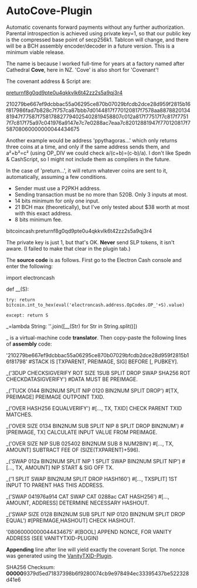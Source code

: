 # AutoCove-Plugin

Automatic covenants forward payments without any further authorization. Parental introspection is achieved using private key=1, so that our public key is the compressed base point of secp256k1. TabIcon will change, and there will be a BCH assembly encoder/decoder in a future version. This is a minimum viable release.

The name is because I worked full-time for years at a factory named after Cathedral **Cove**, here in NZ. 'Cove' is also short for 'Covenant'!

The covenant address & Script are:

[preturnf8g0qd9pte0u4qkkvlk6t42zz2s5a9qj3r4](https://www.blockchain.com/bch/address/preturnf8g0qd9pte0u4qkkvlk6t42zz2s5a9qj3r4)

210279be667ef9dcbbac55a06295ce870b07029bfcdb2dce28d959f2815b16f817986fad7b828c7f757ca87bbb7d0144817f770120817f7578aa887882013481947f77587f758178827794025402819458807c012a817f77517f7c817f77517f7c817f75a97c041976a9147e7c7e0288ac7eaa7c82012881947f770120817f758708060000000044434675

Another example would be address 'ppythagoras...' which only returns three coins at a time, and only if the same address sends them, and a²+b²=c² (using OP_DIV we could check a/(c+b)=(c-b)/a).
I don't like Spedn & CashScript, so I might not include them as compilers in the future.

In the case of 'preturn...', it will return whatever coins are sent to it, automatically, assuming a few conditions.
- Sender must use a P2PKH address.
- Sending transaction must be no more than 520B. Only 3 inputs at most.
- 14 bits minimum for only one input.
- 21 BCH max (theoretically), but I've only tested about $38 worth at most with this exact address.
- 8 bits minimum fee.

bitcoincash:preturnf8g0qd9pte0u4qkkvlk6t42zz2s5a9qj3r4

The private key is just 1, but that's OK. **Never** send SLP tokens, it isn't aware. (I failed to make that clear in the plugin tab.)

The **source code** is as follows. First go to the Electron Cash console and enter the following:

import electroncash

def __(S):

    try: return bitcoin.int_to_hex(eval('electroncash.address.OpCodes.OP_'+S).value)
    
    except: return S
    
_=lambda String: ''.join([__(Str) for Str in String.split()])

_ is a virtual-machine code **translator**. Then copy-paste the following lines of **assembly** code:

'210279be667ef9dcbbac55a06295ce870b07029bfcdb2dce28d959f2815b16f81798'	#STACK IS [TXPARENT, PREIMAGE, SIG] BEFORE [, PUBKEY].

_('3DUP CHECKSIGVERIFY  ROT SIZE 1SUB SPLIT DROP  SWAP SHA256  ROT CHECKDATASIGVERIFY')	#DATA MUST BE PREIMAGE.

_('TUCK 0144 BIN2NUM SPLIT NIP 0120 BIN2NUM SPLIT DROP')	#[TX, PREIMAGE] PREIMAGE OUTPOINT TXID.

_('OVER HASH256 EQUALVERIFY')	#[..., TX, TXID] CHECK PARENT TXID MATCHES.

_('OVER SIZE 0134 BIN2NUM SUB SPLIT NIP  8 SPLIT DROP  BIN2NUM')	#[PREIMAGE, TX] CALCULATE INPUT VALUE FROM PREIMAGE.

_('OVER SIZE NIP SUB  025402 BIN2NUM SUB  8 NUM2BIN')	#[..., TX, AMOUNT] SUBTRACT FEE OF (SIZE(TXPARENT)+596).

_('SWAP 012a BIN2NUM SPLIT NIP  1 SPLIT  SWAP BIN2NUM SPLIT NIP')	# [..., TX, AMOUNT] NIP START & SIG OFF TX.

_('1 SPLIT  SWAP BIN2NUM SPLIT DROP   HASH160')	#[..., TXSPLIT] 1ST INPUT TO PARENT HAS THIS ADDRESS.

_('SWAP 041976a914 CAT SWAP CAT 0288ac CAT  HASH256')	#[..., AMOUNT, ADDRESS] DETERMINE NECESSARY HASHOUT.

_('SWAP SIZE 0128 BIN2NUM SUB SPLIT NIP 0120 BIN2NUM SPLIT DROP  EQUAL')	#[PREIMAGE,HASHOUT] CHECK HASHOUT.

'08060000000044434675'	#[BOOL] APPEND NONCE, FOR VANITY ADDRESS (SEE VANITYTXID-PLUGIN)

**Appending** line after line will yield exactly the covenant Script. The nonce was generated using the [VanityTXID-Plugin](https://github.com/TinosNitso/VanityTXID-Plugin).

SHA256 Checksum: **00000**9379d5ed71837398b6f9280074cb9e978494ec33395437be522328d41e6
